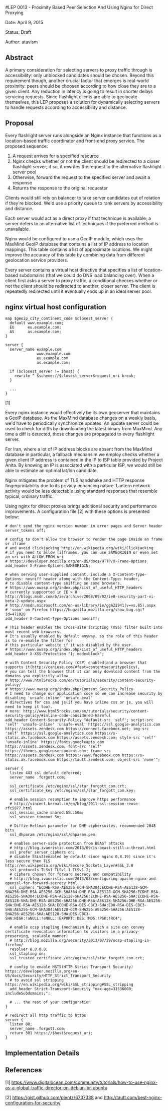 #LEP 0013 - Proximity Based Peer Selection And Using Nginx for Direct Proxying

Date: April 9, 2015

Status: Draft

Author: atavism

## Abstract

A primary consideration for selecting servers to proxy traffic through is accessibility: only unblocked candidates should be chosen. Beyond this requirement though, another crucial factor that emerges is real-world proximity: peers should be choosen according to how close they are to a given client. Any reduction in latency is going to result in shorter delays servicing requests. Since flashlight clients are able to geolocate themselves, this LEP proposes a solution for dynamically selecting servers to handle requests according to accessibility and distance.

## Proposal

Every flashlight server runs alongside an Nginx instance that functions as a location-based traffic coordinator and front-end proxy service. The proposed sequence:

1. A request arrives for a specified resource
2. Nginx checks whether or not the client should be redirected to a closer flashlight server; if so, 
   it rewrites the request to the alternative flashlight server pool
3. Otherwise, forward the request to the specified server and await a response
4. Returns the response to the original requester

Clients would still rely on balancer to take server candidates out of rotation if they're blocked. We'd use a priority queue to rank servers by accessibility and distance.

Each server would act as a direct proxy if that technique is available; a server defers to an alternative list of techniques if the preferred method is unavailable. 

Nginx would be configured to use a GeoIP module, which uses the MaxMind GeoIP database that contains a list of IP address to location mappings. This table contains a list of approximate locations. We might improve the accuracy of this table by combining data from different geolocation service providers.

Every server contains a virtual host directive that specifies a list of location-based subdomains (that we could do DNS load balancing over). When a client first asks a server to proxy traffic, a conditional checkes whether or not the client should be redirected to another, closer server. The client is repeatedly redirected until it eventually ends up in an ideal server pool.

## nginx virtual host configuration
```
map $geoip_city_continent_code $closest_server {
  default www.example.com;
  EU      eu.example.com;
  AS      as.example.com;
}

server {
  server_name example.com
              www.example.com
              eu.example.com
              as.example.com;

  if ($closest_server != $host) {
    rewrite ^ $scheme://$closest_server$request_uri break;
  }

  ...
}
```
[1]

Every nginx instance would effectively be its own geoserver that maintains a GeoIP database. As the MaxMind database changes on a weekly basis, we'd have to periodically synchronize updates. An update server could be used to check for diffs by downloading the latest binary from MaxMind. Any time a diff is detected, those changes are propagated to every flashlight server.

For Iran, where a lot of IP address blocks are absent from the MaxMind database in particular, a fallback mechansim we employ checks whether a given client IP address is contained in the IP to ISP table provided by Project Anita. By knowing an IP is associated with a particular ISP, we would still be able to estimate an optimal lat/lon candidate. 

Nginx mitigates the problem of TLS handshake and HTTP response fingerprintability due to its privacy enhancing nature. Lantern network activity would be less detectable using standard responses that resemble typical, ordinary traffic.

Using nginx for direct proxies brings additional security and performance improvements. A configuration file [2] with these options is presented below:

```
# don't send the nginx version number in error pages and Server header
server_tokens off;

# config to don't allow the browser to render the page inside an frame or iframe
# and avoid clickjacking http://en.wikipedia.org/wiki/Clickjacking
# if you need to allow [i]frames, you can use SAMEORIGIN or even set an uri with ALLOW-FROM uri
# https://developer.mozilla.org/en-US/docs/HTTP/X-Frame-Options
add_header X-Frame-Options SAMEORIGIN;

# when serving user-supplied content, include a X-Content-Type-Options: nosniff header along with the Content-Type: header,
# to disable content-type sniffing on some browsers.
# https://www.owasp.org/index.php/List_of_useful_HTTP_headers
# currently suppoorted in IE > 8 http://blogs.msdn.com/b/ie/archive/2008/09/02/ie8-security-part-vi-beta-2-update.aspx
# http://msdn.microsoft.com/en-us/library/ie/gg622941(v=vs.85).aspx
# 'soon' on Firefox https://bugzilla.mozilla.org/show_bug.cgi?id=471020
add_header X-Content-Type-Options nosniff;

# This header enables the Cross-site scripting (XSS) filter built into most recent web browsers.
# It's usually enabled by default anyway, so the role of this header is to re-enable the filter for 
# this particular website if it was disabled by the user.
# https://www.owasp.org/index.php/List_of_useful_HTTP_headers
add_header X-XSS-Protection "1; mode=block";

# with Content Security Policy (CSP) enabled(and a browser that supports it(http://caniuse.com/#feat=contentsecuritypolicy),
# you can tell the browser that it can only download content from the domains you explicitly allow
# http://www.html5rocks.com/en/tutorials/security/content-security-policy/
# https://www.owasp.org/index.php/Content_Security_Policy
# I need to change our application code so we can increase security by disabling 'unsafe-inline' 'unsafe-eval'
# directives for css and js(if you have inline css or js, you will need to keep it too).
# more: http://www.html5rocks.com/en/tutorials/security/content-security-policy/#inline-code-considered-harmful
add_header Content-Security-Policy "default-src 'self'; script-src 'self' 'unsafe-inline' 'unsafe-eval' https://ssl.google-analytics.com https://assets.zendesk.com https://connect.facebook.net; img-src 'self' https://ssl.google-analytics.com https://s-static.ak.facebook.com https://assets.zendesk.com; style-src 'self' 'unsafe-inline' https://fonts.googleapis.com https://assets.zendesk.com; font-src 'self' https://themes.googleusercontent.com; frame-src https://assets.zendesk.com https://www.facebook.com https://s-static.ak.facebook.com https://tautt.zendesk.com; object-src 'none'";

server {
  listen 443 ssl default deferred;
  server_name .forgott.com;

  ssl_certificate /etc/nginx/ssl/star_forgott_com.crt;
  ssl_certificate_key /etc/nginx/ssl/star_forgott_com.key;

  # enable session resumption to improve https performance
  # http://vincent.bernat.im/en/blog/2011-ssl-session-reuse-rfc5077.html
  ssl_session_cache shared:SSL:50m;
  ssl_session_timeout 5m;

  # Diffie-Hellman parameter for DHE ciphersuites, recommended 2048 bits
  ssl_dhparam /etc/nginx/ssl/dhparam.pem;

  # enables server-side protection from BEAST attacks
  # http://blog.ivanristic.com/2013/09/is-beast-still-a-threat.html
  ssl_prefer_server_ciphers on;
  # disable SSLv3(enabled by default since nginx 0.8.19) since it's less secure then TLS http://en.wikipedia.org/wiki/Secure_Sockets_Layer#SSL_3.0
  ssl_protocols TLSv1 TLSv1.1 TLSv1.2;
  # ciphers chosen for forward secrecy and compatibility
  # http://blog.ivanristic.com/2013/08/configuring-apache-nginx-and-openssl-for-forward-secrecy.html
  ssl_ciphers "ECDHE-RSA-AES256-GCM-SHA384:ECDHE-RSA-AES128-GCM-SHA256:DHE-RSA-AES256-GCM-SHA384:DHE-RSA-AES128-GCM-SHA256:ECDHE-RSA-AES256-SHA384:ECDHE-RSA-AES128-SHA256:ECDHE-RSA-AES256-SHA:ECDHE-RSA-AES128-SHA:DHE-RSA-AES256-SHA256:DHE-RSA-AES128-SHA256:DHE-RSA-AES256-SHA:DHE-RSA-AES128-SHA:ECDHE-RSA-DES-CBC3-SHA:EDH-RSA-DES-CBC3-SHA:AES256-GCM-SHA384:AES128-GCM-SHA256:AES256-SHA256:AES128-SHA256:AES256-SHA:AES128-SHA:DES-CBC3-SHA:HIGH:!aNULL:!eNULL:!EXPORT:!DES:!MD5:!PSK:!RC4";

  # enable ocsp stapling (mechanism by which a site can convey certificate revocation information to visitors in a privacy-preserving, scalable manner)
  # http://blog.mozilla.org/security/2013/07/29/ocsp-stapling-in-firefox/
  resolver 8.8.8.8;
  ssl_stapling on;
  ssl_trusted_certificate /etc/nginx/ssl/star_forgott_com.crt;

  # config to enable HSTS(HTTP Strict Transport Security) https://developer.mozilla.org/en-US/docs/Security/HTTP_Strict_Transport_Security
  # to avoid ssl stripping https://en.wikipedia.org/wiki/SSL_stripping#SSL_stripping
  add_header Strict-Transport-Security "max-age=31536000; includeSubdomains;";

  # ... the rest of your configuration
}

# redirect all http traffic to https
server {
  listen 80;
  server_name .forgott.com;
  return 301 https://$host$request_uri;
}
```

## Implementation Details

## References
[1] https://www.digitalocean.com/community/tutorials/how-to-use-nginx-as-a-global-traffic-director-on-debian-or-ubuntu

[2] https://gist.github.com/plentz/6737338 and 
http://tautt.com/best-nginx-configuration-for-security/

